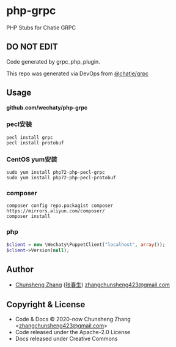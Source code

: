 # php-grpc

PHP Stubs for Chatie GRPC

## DO NOT EDIT

Code generated by grpc_php_plugin.

This repo was generated via DevOps from [@chatie/grpc](https://github.com/chatie/grpc)

## Usage

**github.com/wechaty/php-grpc**

### pecl安装

```shell script
pecl install grpc
pecl install protobuf
```

### CentOS yum安装

```shell script
sudo yum install php72-php-pecl-grpc
sudo yum install php72-php-pecl-protobuf
```

### composer

```
composer config repo.packagist composer https://mirrors.aliyun.com/composer/
composer install
```

### php

```php
$client = new \Wechaty\PuppetClient("localhost", array());
$client->Version(null);
```

## Author

- [Chunsheng Zhang](https://github.com/zhangchunsheng) ([张春生](https://linkedin.com/in/justwannabewithyou)) zhangchunsheng423@gmail.com

## Copyright & License

- Code & Docs © 2020-now Chunsheng Zhang \<zhangchunsheng423@gmail.com\>
- Code released under the Apache-2.0 License
- Docs released under Creative Commons
